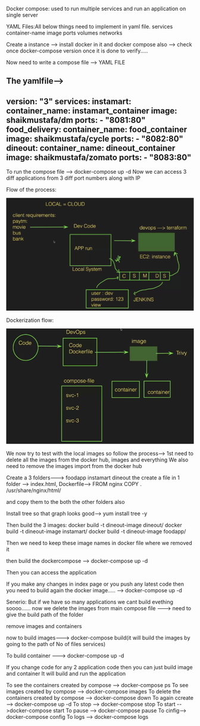 Docker compose: used to run multiple services and run an application on single server

YAML Files:All below things need to implement in yaml file.
services
container-name
image
ports
volumes
networks



Create a instance --> install docker in it and docker compose also --> check once docker-compose version once it is done to verify.....

Now need to write a compose file --> YAML FILE

The yamlfile-->
---
version: "3"                                                services:
  instamart:
    container_name: instamart_container
    image: shaikmustafa/dm
    ports:
      - "8081:80"
 food_delivery:
   container_name: food_container
   image: shaikmustafa/cycle
   ports:
     - "8082:80"
 dineout:
   container_name: dineout_container
   image: shaikmustafa/zomato
   ports:
     - "8083:80"
---


To run the compose file --> docker-compose up -d
Now we can access 3 diff applications from 3 diff port numbers along with IP


Flow of the process:

![alt text]({CA12244F-B57A-49D3-9446-E18DC831D6B1}.png)

Dockerization flow:

![alt text]({80191480-2B51-4CC0-96C9-428F2F97A81D}.png)


We now try to test with the local images so follow the process-->
1st need to delete all the images from the docker hub, images and everything 
We also need to remove the images import from the docker hub

Create a 3 folders---> foodapp instamart dineout
the create a file in 1 folder --> index.html, Dockerfile--> 
FROM nginx
COPY . /usr/share/nginx/html/

and copy them to the both the other folders also

Install tree so that graph looks good--> yum install tree -y

Then build the 3 images: 
docker build -t dineout-image dineout/
docker build -t dineout-image instamart/
docker build -t dineout-image foodapp/

Then we need to keep these image names in docker file where we removed it 

then build the dockercompose --> docker-compose up -d

Then you can access the application

If you make any changes in index page or you push any latest code then you need to build again the docker image..... --> docker-compose up -d



Senerio:
But if we have so many applications we cant build evething soooo......
now we delete the images from main compose file ---> need to give the build path of the folder

remove images and containers

now to build images---> docker-compose build(it will build the images by going to the path of No of files services)

To build container --->  docker-compose up -d

If you change code for any 2 application code then you can just build image and container It will build and run the application

To see the containers created by compose --> docker-compose ps
To see images created by compose --> docker-compose images
To delete the containers created by compose --> docker-compose down
To again ccreate  --> docker-compose up -d
To stop --> docker-compose stop
To start -->docker-compose start
To pause --> docker-compose pause
To cinfig--> docker-compose config
To logs --> docker-compose logs















